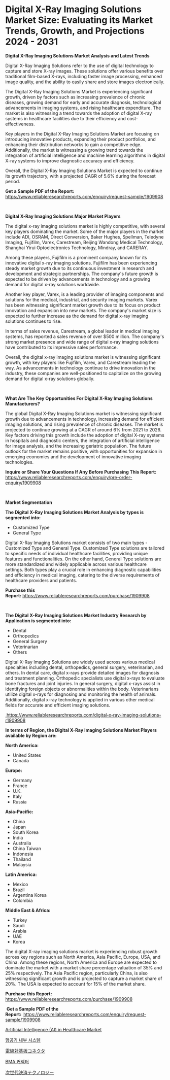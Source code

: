 <p><h1>Digital X-Ray Imaging Solutions Market Size: Evaluating its Market Trends, Growth, and Projections 2024 - 2031</h1></p><p><strong>Digital X-Ray Imaging Solutions Market Analysis and Latest Trends</strong></p>
<p><p>Digital X-Ray Imaging Solutions refer to the use of digital technology to capture and store X-ray images. These solutions offer various benefits over traditional film-based X-rays, including faster image processing, enhanced image quality, and the ability to easily share and store images electronically.</p><p>The Digital X-Ray Imaging Solutions Market is experiencing significant growth, driven by factors such as increasing prevalence of chronic diseases, growing demand for early and accurate diagnosis, technological advancements in imaging systems, and rising healthcare expenditure. The market is also witnessing a trend towards the adoption of digital X-ray systems in healthcare facilities due to their efficiency and cost-effectiveness.</p><p>Key players in the Digital X-Ray Imaging Solutions Market are focusing on introducing innovative products, expanding their product portfolios, and enhancing their distribution networks to gain a competitive edge. Additionally, the market is witnessing a growing trend towards the integration of artificial intelligence and machine learning algorithms in digital X-ray systems to improve diagnostic accuracy and efficiency.</p><p>Overall, the Digital X-Ray Imaging Solutions Market is expected to continue its growth trajectory, with a projected CAGR of 5.6% during the forecast period.</p></p>
<p><strong>Get a Sample PDF of the Report:&nbsp;</strong> <a href="https://www.reliableresearchreports.com/enquiry/request-sample/1909908">https://www.reliableresearchreports.com/enquiry/request-sample/1909908</a></p>
<p>&nbsp;</p>
<p><strong>Digital X-Ray Imaging Solutions Major Market Players</strong></p>
<p><p>The digital x-ray imaging solutions market is highly competitive, with several key players dominating the market. Some of the major players in the market include ADI, OSRAM, Direct Conversion, Baker Hughes, Spellman, Teledyne Imaging, Fujifilm, Varex, Carestream, Beijing Wandong Medical Technology, Shanghai Yirui Optoelectronics Technology, Mindray, and CARERAY.</p><p>Among these players, Fujifilm is a prominent company known for its innovative digital x-ray imaging solutions. Fujifilm has been experiencing steady market growth due to its continuous investment in research and development and strategic partnerships. The company's future growth is expected to be driven by advancements in technology and a growing demand for digital x-ray solutions worldwide.</p><p>Another key player, Varex, is a leading provider of imaging components and solutions for the medical, industrial, and security imaging markets. Varex has been witnessing significant market growth due to its focus on product innovation and expansion into new markets. The company's market size is expected to further increase as the demand for digital x-ray imaging solutions continues to rise.</p><p>In terms of sales revenue, Carestream, a global leader in medical imaging systems, has reported a sales revenue of over $500 million. The company's strong market presence and wide range of digital x-ray imaging solutions have contributed to its impressive sales performance.</p><p>Overall, the digital x-ray imaging solutions market is witnessing significant growth, with key players like Fujifilm, Varex, and Carestream leading the way. As advancements in technology continue to drive innovation in the industry, these companies are well-positioned to capitalize on the growing demand for digital x-ray solutions globally.</p></p>
<p>&nbsp;</p>
<p><strong>What Are The Key Opportunities For Digital X-Ray Imaging Solutions Manufacturers?</strong></p>
<p><p>The global Digital X-Ray Imaging Solutions market is witnessing significant growth due to advancements in technology, increasing demand for efficient imaging solutions, and rising prevalence of chronic diseases. The market is projected to continue growing at a CAGR of around 6% from 2021 to 2026. Key factors driving this growth include the adoption of digital X-ray systems in hospitals and diagnostic centers, the integration of artificial intelligence for image analysis, and the increasing geriatric population. The future outlook for the market remains positive, with opportunities for expansion in emerging economies and the development of innovative imaging technologies.</p></p>
<p><strong>Inquire or Share Your Questions If Any Before Purchasing This Report:</strong> <a href="https://www.reliableresearchreports.com/enquiry/pre-order-enquiry/1909908">https://www.reliableresearchreports.com/enquiry/pre-order-enquiry/1909908</a></p>
<p>&nbsp;</p>
<p><strong>Market Segmentation</strong></p>
<p><strong>The Digital X-Ray Imaging Solutions Market Analysis by types is segmented into:</strong></p>
<p><ul><li>Customized Type</li><li>General Type</li></ul></p>
<p><p>Digital X-Ray Imaging Solutions market consists of two main types - Customized Type and General Type. Customized Type solutions are tailored to specific needs of individual healthcare facilities, providing unique features and functionalities. On the other hand, General Type solutions are more standardized and widely applicable across various healthcare settings. Both types play a crucial role in enhancing diagnostic capabilities and efficiency in medical imaging, catering to the diverse requirements of healthcare providers and patients.</p></p>
<p><strong>Purchase this Report:&nbsp;</strong><a href="https://www.reliableresearchreports.com/purchase/1909908">https://www.reliableresearchreports.com/purchase/1909908</a></p>
<p>&nbsp;</p>
<p><strong>The Digital X-Ray Imaging Solutions Market Industry Research by Application is segmented into:</strong></p>
<p><ul><li>Dental</li><li>Orthopedics</li><li>General Surgery</li><li>Veterinarian</li><li>Others</li></ul></p>
<p><p>Digital X-Ray Imaging Solutions are widely used across various medical specialties including dental, orthopedics, general surgery, veterinarian, and others. In dental care, digital x-rays provide detailed images for diagnosis and treatment planning. Orthopedic specialists use digital x-rays to evaluate bone fractures and joint injuries. In general surgery, digital x-rays assist in identifying foreign objects or abnormalities within the body. Veterinarians utilize digital x-rays for diagnosing and monitoring the health of animals. Additionally, digital x-ray technology is applied in various other medical fields for accurate and efficient imaging solutions.</p></p>
<p><a href="https://www.reliableresearchreports.com/digital-x-ray-imaging-solutions-r1909908">&nbsp;https://www.reliableresearchreports.com/digital-x-ray-imaging-solutions-r1909908</a></p>
<p><strong>In terms of Region, the Digital X-Ray Imaging Solutions Market Players available by Region are:</strong></p>
<p>
    <p> <strong> North America: </strong>
        <ul>
            <li>United States</li>
            <li>Canada</li>
        </ul>
        </p> 
    <p> <strong> Europe: </strong>
        <ul>
            <li>Germany</li>
            <li>France</li>
            <li>U.K.</li>
            <li>Italy</li>
            <li>Russia</li>
        </ul>
        </p> 
    <p> <strong> Asia-Pacific: </strong>
        <ul>
            <li>China</li>
            <li>Japan</li>
            <li>South Korea</li>
            <li>India</li>
            <li>Australia</li>
            <li>China Taiwan</li>
            <li>Indonesia</li>
            <li>Thailand</li>
            <li>Malaysia</li>
        </ul>
        </p> 
    <p> <strong> Latin America: </strong>
        <ul>
            <li>Mexico</li>
            <li>Brazil</li>
            <li>Argentina Korea</li>
            <li>Colombia</li>
        </ul>
        </p> 
    <p> <strong> Middle East & Africa: </strong>
        <ul>
            <li>Turkey</li>
            <li>Saudi</li>
            <li>Arabia</li>
            <li>UAE</li>
            <li>Korea</li>
        </ul>
    </p>
    </p>
<p><p>The digital X-ray imaging solutions market is experiencing robust growth across key regions such as North America, Asia Pacific, Europe, USA, and China. Among these regions, North America and Europe are expected to dominate the market with a market share percentage valuation of 35% and 25% respectively. The Asia Pacific region, particularly China, is also witnessing significant growth and is projected to capture a market share of 20%. The USA is expected to account for 15% of the market share.</p></p>
<p><strong>Purchase this Report: </strong><a href="https://www.reliableresearchreports.com/purchase/1909908">https://www.reliableresearchreports.com/purchase/1909908</a></p>
<p>&nbsp;<strong>Get a Sample PDF of the Report:&nbsp;&nbsp;</strong><a href="https://www.reliableresearchreports.com/enquiry/request-sample/1909908">https://www.reliableresearchreports.com/enquiry/request-sample/1909908</a></p>
<p><strong></strong></p>
<p><p><a href="https://github.com/okotobwrhuteie/Market-Research-Report-List-2/blob/main/artificial-intelligence-ai-in-healthcare-market.md">Artificial Intelligence (AI) in Healthcare Market</a></p><p><a href="https://medium.com/@juliastanley2022/%EB%B9%84%ED%96%89%EA%B8%B0-%EB%82%B4%EB%B6%80-%EC%8B%9C%EC%8A%A4%ED%85%9C-%EC%8B%9C%EC%9E%A5-2031%EB%85%84%EA%B9%8C%EC%A7%80%EC%9D%98-%ED%8A%B8%EB%A0%8C%EB%93%9C-%EC%98%88%EC%B8%A1-%EB%B0%8F-%EA%B2%BD%EC%9F%81-%EB%B6%84%EC%84%9D-b65d8acbb694">항공기 내부 시스템</a></p><p><a href="https://medium.com/@dylanwright66/%E3%83%AF%E3%82%A4%E3%83%A4%E3%83%BC%E3%83%84%E3%83%BC%E3%83%9C%E3%83%BC%E3%83%89%E3%82%B3%E3%83%8D%E3%82%AF%E3%82%BF%E5%B8%82%E5%A0%B4-%E6%88%90%E5%8A%9F%E3%82%92%E5%8F%8E%E3%82%81%E3%82%8B%E3%83%93%E3%82%B8%E3%83%8D%E3%82%B9%E6%88%A6%E7%95%A5%E3%81%AE%E9%8D%B52031%E5%B9%B4%E3%81%BE%E3%81%A7%E3%81%AE%E4%BA%88%E6%B8%AC-e0031c641ff1">電線対基板コネクタ</a></p><p><a href="https://medium.com/@rogerking2023/bma-%EC%BB%A4%EB%84%A5%ED%84%B0-%EC%8B%9C%EC%9E%A5-%EC%9D%B4%ED%95%B4-%EC%8B%9C%EC%9E%A5-%EB%8F%99%ED%96%A5-%EC%84%B1%EC%9E%A5-2024%EB%85%84%EB%B6%80%ED%84%B0-2031%EB%85%84%EA%B9%8C%EC%A7%80-%EC%98%88%EC%B8%A1%EB%90%9C-%EA%B2%83-4cf8b4f3adc1">BMA 커넥터</a></p><p><a href="https://medium.com/@raideochran7856/%E6%AC%A1%E4%B8%96%E4%BB%A3%E3%81%AE%E6%94%AF%E6%89%95%E3%81%84%E6%8A%80%E8%A1%93%E5%B8%82%E5%A0%B4%E3%81%AF-%E5%B8%82%E5%A0%B4%E3%82%B7%E3%82%A7%E3%82%A2-%E3%82%B5%E3%82%A4%E3%82%BA-2031%E5%B9%B4%E3%81%BE%E3%81%A7%E3%81%AE%E4%BA%88%E6%B8%AC%E3%81%AB%E7%84%A6%E7%82%B9%E3%82%92%E5%BD%93%E3%81%A6%E3%81%A6%E3%81%84%E3%81%BE%E3%81%99-22a2379fceea">次世代決済テクノロジー</a></p></p>
